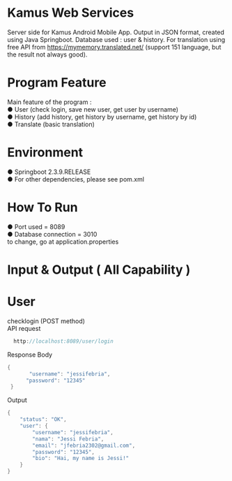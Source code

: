 # Kamus Web Services

Server side for Kamus Android Mobile App. Output in JSON format, created using Java Springboot. Database used : user & history. For translation using free API from https://mymemory.translated.net/ (support 151 language, but the result not always good).

# Program Feature 
Main feature of the program : <br/>
● User (check login, save new user, get user by username)<br/>
● History (add history, get history by username, get history by id)<br/>
● Translate (basic translation)<br/>

# Environment
● Springboot 2.3.9.RELEASE<br/>
● For other dependencies, please see pom.xml<br/>

# How To Run
● Port used = 8089 <br/>
● Database connection = 3010 <br/>
to change, go at application.properties<br/>

# Input & Output ( All Capability )

# User 

checklogin (POST method) <br/>
API request <br/>
```java
  http://localhost:8089/user/login
```
Response Body 
```java
{
       "username": "jessifebria",
      "password": "12345"
 }
```
Output
```java
{
    "status": "OK",
    "user": {
        "username": "jessifebria",
        "nama": "Jessi Febria",
        "email": "jfebria2302@gmail.com",
        "password": "12345",
        "bio": "Hai, my name is Jessi!"
    }
}
```


